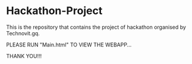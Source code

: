 # Hackathon-Project
This is the repository that contains the project of hackathon organised by Technovit.gq.

PLEASE RUN "Main.html" TO VIEW THE WEBAPP...





THANK YOU!!!
